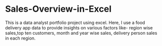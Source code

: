 # Sales-Overview-in-Excel
This is a data analyst portfolio project using excel. Here, I use a food delivery app data to provide insights on various factors like- region wise sales,top ten customers, month and year wise sales, delivery person sales in each region.


